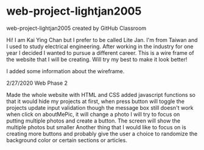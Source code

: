 # web-project-lightjan2005
web-project-lightjan2005 created by GitHub Classroom

Hi! I am Kai Ying Chan but I prefer to be called Lite Jan. I'm from Taiwan and I used to study electrical engineering. After working in the
industry for one year I decided I wanted to pursue a different career. 
This is a wire frame of the website that I will be creating. Will try my best to make it look better!

I added some information about the wireframe.

2/27/2020 Web Phase 2 

Made the whole website with HTML and CSS
added javascript functions so that it would hide my projects at first, when press button will toggle the projects
update input validation though the message box still doesn't work
when click on aboutMePic, it will change a photo
I will try to focus on putting multiple photos and create a button. The screen will show the multiple photos but smaller
Another thing that I would like to focus on is creating more buttons and probably give the user a choice to randomize the background color
or certain sections or articles.
